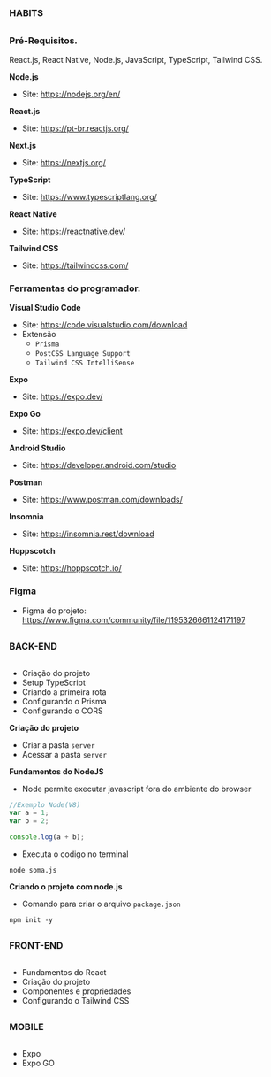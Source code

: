##
### HABITS
##

### Pré-Requisitos.

React.js, React Native, Node.js, JavaScript, TypeScript, Tailwind CSS.

**Node.js**
- Site: https://nodejs.org/en/

**React.js**
- Site: https://pt-br.reactjs.org/

**Next.js**
- Site: https://nextjs.org/

**TypeScript**
- Site: https://www.typescriptlang.org/

**React Native**
- Site: https://reactnative.dev/

**Tailwind CSS**
- Site: https://tailwindcss.com/


### Ferramentas do programador.

**Visual Studio Code**
- Site: https://code.visualstudio.com/download
- Extensão
    - `Prisma`
    - `PostCSS Language Support`
    - `Tailwind CSS IntelliSense`

**Expo**
- Site: https://expo.dev/

**Expo Go**
- Site: https://expo.dev/client

**Android Studio**
- Site: https://developer.android.com/studio

**Postman**
- Site: https://www.postman.com/downloads/

**Insomnia**
- Site: https://insomnia.rest/download

**Hoppscotch**
- Site: https://hoppscotch.io/



### Figma
- Figma do projeto: https://www.figma.com/community/file/1195326661124171197


##
### BACK-END
##


- Criação do projeto
- Setup TypeScript
- Criando a primeira rota
- Configurando o Prisma
- Configurando o CORS

**Criação do projeto**

- Criar a pasta `server`
- Acessar a pasta `server`

**Fundamentos do NodeJS**
- Node permite executar javascript fora do ambiente do browser
```js
//Exemplo Node(V8)
var a = 1;
var b = 2;

console.log(a + b);
```

- Executa o codigo no terminal
```
node soma.js
```

**Criando o projeto com node.js**

- Comando para criar o arquivo `package.json`
```
npm init -y
```






##
### FRONT-END
##


- Fundamentos do React
- Criação do projeto
- Componentes e propriedades
- Configurando o Tailwind CSS


##
### MOBILE
##

- Expo
- Expo GO









